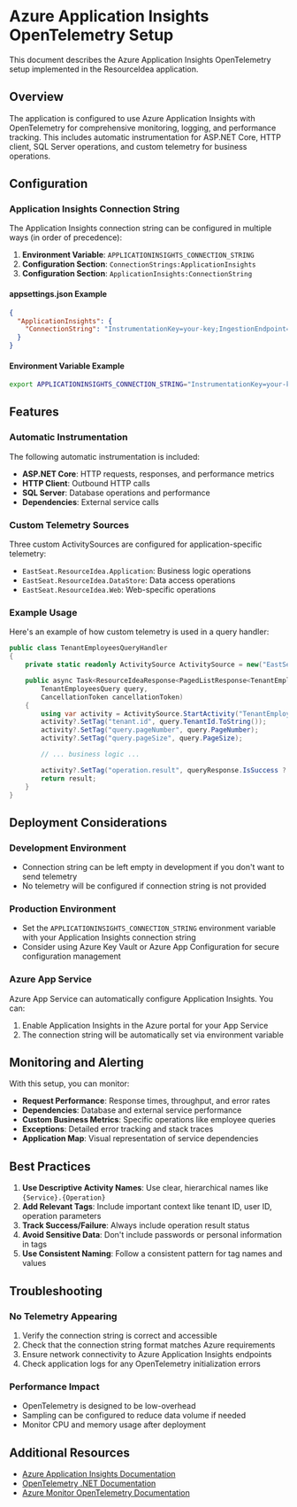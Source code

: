 # Azure Application Insights OpenTelemetry Setup

This document describes the Azure Application Insights OpenTelemetry setup implemented in the ResourceIdea application.

## Overview

The application is configured to use Azure Application Insights with OpenTelemetry for comprehensive monitoring, logging, and performance tracking. This includes automatic instrumentation for ASP.NET Core, HTTP client, SQL Server operations, and custom telemetry for business operations.

## Configuration

### Application Insights Connection String

The Application Insights connection string can be configured in multiple ways (in order of precedence):

1. **Environment Variable**: `APPLICATIONINSIGHTS_CONNECTION_STRING`
2. **Configuration Section**: `ConnectionStrings:ApplicationInsights`
3. **Configuration Section**: `ApplicationInsights:ConnectionString`

#### appsettings.json Example
```json
{
  "ApplicationInsights": {
    "ConnectionString": "InstrumentationKey=your-key;IngestionEndpoint=https://your-region.in.applicationinsights.azure.com/;LiveEndpoint=https://your-region.livediagnostics.monitor.azure.com/"
  }
}
```

#### Environment Variable Example
```bash
export APPLICATIONINSIGHTS_CONNECTION_STRING="InstrumentationKey=your-key;IngestionEndpoint=https://your-region.in.applicationinsights.azure.com/"
```

## Features

### Automatic Instrumentation

The following automatic instrumentation is included:

- **ASP.NET Core**: HTTP requests, responses, and performance metrics
- **HTTP Client**: Outbound HTTP calls
- **SQL Server**: Database operations and performance
- **Dependencies**: External service calls

### Custom Telemetry Sources

Three custom ActivitySources are configured for application-specific telemetry:

- `EastSeat.ResourceIdea.Application`: Business logic operations
- `EastSeat.ResourceIdea.DataStore`: Data access operations  
- `EastSeat.ResourceIdea.Web`: Web-specific operations

### Example Usage

Here's an example of how custom telemetry is used in a query handler:

```csharp
public class TenantEmployeesQueryHandler
{
    private static readonly ActivitySource ActivitySource = new("EastSeat.ResourceIdea.Application");

    public async Task<ResourceIdeaResponse<PagedListResponse<TenantEmployeeModel>>> Handle(
        TenantEmployeesQuery query,
        CancellationToken cancellationToken)
    {
        using var activity = ActivitySource.StartActivity("TenantEmployeesQuery.Handle");
        activity?.SetTag("tenant.id", query.TenantId.ToString());
        activity?.SetTag("query.pageNumber", query.PageNumber);
        activity?.SetTag("query.pageSize", query.PageSize);

        // ... business logic ...

        activity?.SetTag("operation.result", queryResponse.IsSuccess ? "success" : "failure");
        return result;
    }
}
```

## Deployment Considerations

### Development Environment

- Connection string can be left empty in development if you don't want to send telemetry
- No telemetry will be configured if connection string is not provided

### Production Environment

- Set the `APPLICATIONINSIGHTS_CONNECTION_STRING` environment variable with your Application Insights connection string
- Consider using Azure Key Vault or Azure App Configuration for secure configuration management

### Azure App Service

Azure App Service can automatically configure Application Insights. You can:

1. Enable Application Insights in the Azure portal for your App Service
2. The connection string will be automatically set via environment variable

## Monitoring and Alerting

With this setup, you can monitor:

- **Request Performance**: Response times, throughput, and error rates
- **Dependencies**: Database and external service performance
- **Custom Business Metrics**: Specific operations like employee queries
- **Exceptions**: Detailed error tracking and stack traces
- **Application Map**: Visual representation of service dependencies

## Best Practices

1. **Use Descriptive Activity Names**: Use clear, hierarchical names like `{Service}.{Operation}`
2. **Add Relevant Tags**: Include important context like tenant ID, user ID, operation parameters
3. **Track Success/Failure**: Always include operation result status
4. **Avoid Sensitive Data**: Don't include passwords or personal information in tags
5. **Use Consistent Naming**: Follow a consistent pattern for tag names and values

## Troubleshooting

### No Telemetry Appearing

1. Verify the connection string is correct and accessible
2. Check that the connection string format matches Azure requirements
3. Ensure network connectivity to Azure Application Insights endpoints
4. Check application logs for any OpenTelemetry initialization errors

### Performance Impact

- OpenTelemetry is designed to be low-overhead
- Sampling can be configured to reduce data volume if needed
- Monitor CPU and memory usage after deployment

## Additional Resources

- [Azure Application Insights Documentation](https://docs.microsoft.com/en-us/azure/azure-monitor/app/app-insights-overview)
- [OpenTelemetry .NET Documentation](https://opentelemetry.io/docs/instrumentation/net/)
- [Azure Monitor OpenTelemetry Documentation](https://docs.microsoft.com/en-us/azure/azure-monitor/app/opentelemetry-enable)